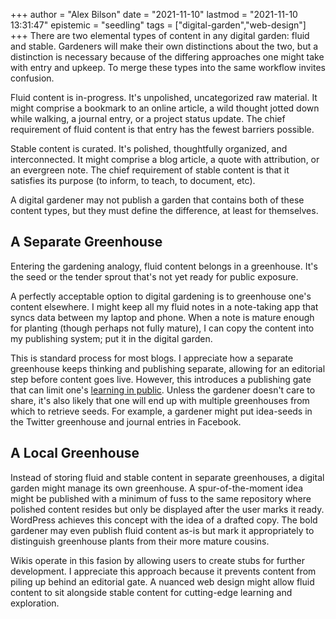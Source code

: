 +++
author = "Alex Bilson"
date = "2021-11-10"
lastmod = "2021-11-10 13:31:47"
epistemic = "seedling"
tags = ["digital-garden","web-design"]
+++
There are two elemental types of content in any digital garden: fluid and stable. Gardeners will make their own distinctions about the two, but a distinction is necessary because of the differing approaches one might take with entry and upkeep. To merge these types into the same workflow invites confusion.

Fluid content is in-progress. It's unpolished, uncategorized raw material. It might comprise a bookmark to an online article, a wild thought jotted down while walking, a journal entry, or a project status update. The chief requirement of fluid content is that entry has the fewest barriers possible.

Stable content is curated. It's polished, thoughtfully organized, and interconnected. It might comprise a blog article, a quote with attribution, or an evergreen note. The chief requirement of stable content is that it satisfies its purpose (to inform, to teach, to document, etc).

A digital gardener may not publish a garden that contains both of these content types, but they must define the difference, at least for themselves.

## A Separate Greenhouse

Entering the gardening analogy, fluid content belongs in a greenhouse. It's the seed or the tender sprout that's not yet ready for public exposure.

A perfectly acceptable option to digital gardening is to greenhouse one's content elsewhere. I might keep all my fluid notes in a note-taking app that syncs data between my laptop and phone. When a note is mature enough for planting (though perhaps not fully mature), I can copy the content into my publishing system; put it in the digital garden.

This is standard process for most blogs. I appreciate how a separate greenhouse keeps thinking and publishing separate, allowing for an editorial step before content goes live. However, this introduces a publishing gate that can limit one's [learning in public](). Unless the gardener doesn't care to share, it's also likely that one will end up with multiple greenhouses from which to retrieve seeds. For example, a gardener might put idea-seeds in the Twitter greenhouse and journal entries in Facebook.

## A Local Greenhouse

Instead of storing fluid and stable content in separate greenhouses, a digital garden might manage its own greenhouse. A spur-of-the-moment idea might be published with a minimum of fuss to the same repository where polished content resides but only be displayed after the user marks it ready. WordPress achieves this concept with the idea of a drafted copy. The bold gardener may even publish fluid content as-is but mark it appropriately to distinguish greenhouse plants from their more mature cousins.

Wikis operate in this fasion by allowing users to create stubs for further development. I appreciate this approach because it prevents content from piling up behind an editorial gate. A nuanced web design might allow fluid content to sit alongside stable content for cutting-edge learning and exploration.
